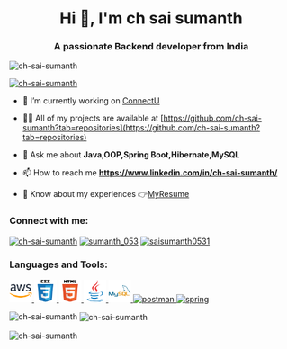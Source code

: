 <h1 align="center">Hi 👋, I'm ch sai sumanth</h1>
<h3 align="center">A passionate Backend developer from India</h3>

<p align="left"> <img src="https://komarev.com/ghpvc/?username=ch-sai-sumanth&label=Profile%20views&color=0e75b6&style=flat" alt="ch-sai-sumanth" /> </p>

<p align="left"> <a href="https://github.com/ryo-ma/github-profile-trophy"><img src="https://github-profile-trophy.vercel.app/?username=ch-sai-sumanth" alt="ch-sai-sumanth" /></a> </p>

- 🔭 I’m currently working on [ConnectU](https://github.com/ch-sai-sumanth/ConnectU-Application.git)

- 👨‍💻 All of my projects are available at [https://github.com/ch-sai-sumanth?tab=repositories](https://github.com/ch-sai-sumanth?tab=repositories)

- 💬 Ask me about **Java,OOP,Spring Boot,Hibernate,MySQL**

- 📫 How to reach me **https://www.linkedin.com/in/ch-sai-sumanth/**

- 📄 Know about my experiences 👉[MyResume](https://docs.google.com/document/d/1bXiRtlljfc_0CKXCtzOjdK38HYMRm3bK/edit?usp=sharing&ouid=102260962442718203506&rtpof=true&sd=true)

<h3 align="left">Connect with me:</h3>
<p align="left">
<a href="https://linkedin.com/in/ch-sai-sumanth" target="blank"><img align="center" src="https://raw.githubusercontent.com/rahuldkjain/github-profile-readme-generator/master/src/images/icons/Social/linked-in-alt.svg" alt="ch-sai-sumanth" height="30" width="40" /></a>
<a href="https://instagram.com/sumanth_053" target="blank"><img align="center" src="https://raw.githubusercontent.com/rahuldkjain/github-profile-readme-generator/master/src/images/icons/Social/instagram.svg" alt="sumanth_053" height="30" width="40" /></a>
<a href="https://www.leetcode.com/saisumanth0531" target="blank"><img align="center" src="https://raw.githubusercontent.com/rahuldkjain/github-profile-readme-generator/master/src/images/icons/Social/leet-code.svg" alt="saisumanth0531" height="30" width="40" /></a>
</p>

<h3 align="left">Languages and Tools:</h3>
<p align="left"> <a href="https://aws.amazon.com" target="_blank" rel="noreferrer"> <img src="https://raw.githubusercontent.com/devicons/devicon/master/icons/amazonwebservices/amazonwebservices-original-wordmark.svg" alt="aws" width="40" height="40"/> </a> <a href="https://www.w3schools.com/css/" target="_blank" rel="noreferrer"> <img src="https://raw.githubusercontent.com/devicons/devicon/master/icons/css3/css3-original-wordmark.svg" alt="css3" width="40" height="40"/> </a> <a href="https://www.w3.org/html/" target="_blank" rel="noreferrer"> <img src="https://raw.githubusercontent.com/devicons/devicon/master/icons/html5/html5-original-wordmark.svg" alt="html5" width="40" height="40"/> </a> <a href="https://www.java.com" target="_blank" rel="noreferrer"> <img src="https://raw.githubusercontent.com/devicons/devicon/master/icons/java/java-original.svg" alt="java" width="40" height="40"/> </a> <a href="https://www.mysql.com/" target="_blank" rel="noreferrer"> <img src="https://raw.githubusercontent.com/devicons/devicon/master/icons/mysql/mysql-original-wordmark.svg" alt="mysql" width="40" height="40"/> </a> <a href="https://postman.com" target="_blank" rel="noreferrer"> <img src="https://www.vectorlogo.zone/logos/getpostman/getpostman-icon.svg" alt="postman" width="40" height="40"/> </a> <a href="https://spring.io/" target="_blank" rel="noreferrer"> <img src="http://surl.li/hrang" alt="spring" width="40" height="40"/> </a> </p>

<p><img align="left" src="https://github-readme-stats.vercel.app/api/top-langs?username=ch-sai-sumanth&show_icons=true&locale=en&layout=compact" alt="ch-sai-sumanth" /></p>

<p>&nbsp;<img align="center" src="https://github-readme-stats.vercel.app/api?username=ch-sai-sumanth&show_icons=true&locale=en" alt="ch-sai-sumanth" /></p>

<p><img align="center" src="https://github-readme-streak-stats.herokuapp.com/?user=ch-sai-sumanth&" alt="ch-sai-sumanth" /></p>
